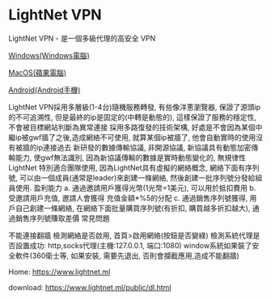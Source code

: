 # LightNet VPN


LightNet VPN - 是一個多級代理的高安全 VPN

 
[Windows(Windows電腦)](https://www.lightnet.ml/app/LightNet-release-lastest.exe "Windows版本下載")

[MacOS(蘋果電腦)](https://www.lightnet.ml/app/LightNet-release-lastest.dmg "MacOS版本下載")

[Android(Android手機)](https://www.lightnet.ml/app/LightNet-release-lastest.apk "Android版本下載")

LightNet VPN採用多層級(1-4台)隨機服務轉發, 有些像洋蔥瀏覽器, 保證了源頭ip的不可追溯性, 但是最終的ip是固定的(中轉是動態的), 這樣保證了服務的穩定性, 不會被目標網站判斷為異常連接
採用多路復發的技術架構, 好處是不會因為某個中繼ip被gwf牆了之後,造成網絡不可使用, 就算某個ip被牆了, 他會自動實時的使用沒有被牆的ip連接過去
新研發的數據傳輸協議, 非開源協議, 新協議具有動態加密傳輸能力, 使gwf無法識別, 因為新協議傳輸的數據是實時動態變化的, 無規律性
LightNet 特別適合團隊使用, 因為LightNet具有虛擬的網絡概念, 網絡下面有序列號, 可以由一個成員(通常是leader)來創建一條網絡, 然後創建一批序列號分發給組員使用.
盈利能力 a. 通過邀請用戶獲得光幣(1光幣=1美元), 可以用於抵扣費用 b. 受邀請用戶充值, 邀請人會獲得 充值金額*%5的分配 c. 通過銷售序列號獲得, 用戶自己創建一條網絡, 在網絡下面批量購買序列號(有折扣, 購買越多折扣越大), 通過銷售序列號賺取差價
常見問題

不能連接翻牆
檢測網絡是否啟用, 首頁>啟用網絡(按鈕是否變綠)
檢測系統代理是否設置成功: http,socks代理(主機:127.0.0.1, 端口:1080)
window系統如果裝了安全軟件(360衛士等, 如果安裝, 需要先退出, 否則會攔截應用,造成不能翻牆)

Home:     https://www.lightnet.ml

download: https://www.lightnet.ml/public/dl.html
